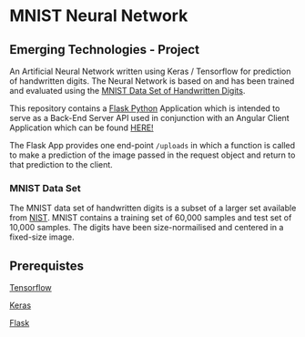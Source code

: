 # MNIST Neural Network

## Emerging Technologies - Project

An Artificial Neural Network written using Keras / Tensorflow for prediction of handwritten digits. The Neural Network is based on and has been trained and evaluated using the [MNIST Data Set of Handwritten Digits](http://yann.lecun.com/exdb/mnist/).

This repository contains a [Flask Python](http://flask.pocoo.org/) Application which is intended to serve as a Back-End Server API used in conjunction with an Angular Client Application which can be found [HERE!](https://github.com/damiannolan/mnist-ngclient) 

The Flask App provides one end-point `/uploads` in which a function is called to make a prediction of the image passed in the request object and return to that prediction to the client.

### MNIST Data Set

The MNIST data set of handwritten digits is a subset of a larger set available from [NIST](https://www.nist.gov/). MNIST contains a training set of 60,000 samples and test set of 10,000 samples. The digits have been size-normailised and centered in a fixed-size image.

## Prerequistes

[Tensorflow](https://www.tensorflow.org/)

[Keras](https://keras.io)

[Flask](http://flask.pocoo.org/)

